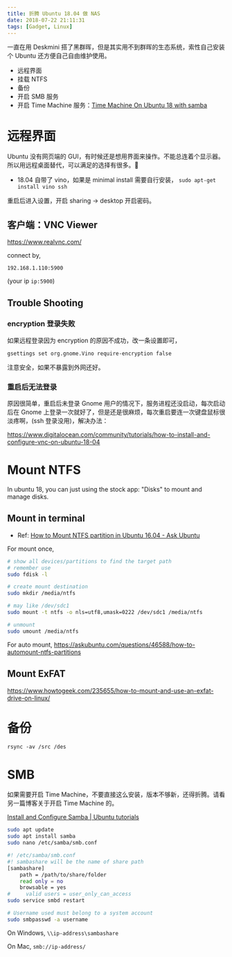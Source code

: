 ```yaml
---
title: 折腾 Ubuntu 18.04 做 NAS
date: 2018-07-22 21:11:31
tags: [Gadget, Linux]
---
```


一直在用 Deskmini 搭了黑群晖，但是其实用不到群晖的生态系统，索性自己安装个 Ubuntu 还方便自己自由维护使用。

- 远程界面
- 挂载 NTFS
- 备份
- 开启 SMB 服务
- 开启 Time Machine 服务：[Time Machine On Ubuntu 18 with samba](https://drkbl.com/ubuntu-18-samba-time-machine/)



# 远程界面

Ubuntu 没有网页端的 GUI，有时候还是想用界面来操作。不能总连着个显示器。所以用远程桌面替代，可以满足的选择有很多。

- 18.04 自带了 vino，如果是 minimal install 需要自行安装， `sudo apt-get install vino ssh`

重启后进入设置，开启 sharing -> desktop 开启密码。


## 客户端：VNC Viewer 

https://www.realvnc.com/

connect by,

`192.168.1.110:5900` 

(your ip `ip:5900`)



## Trouble Shooting


### encryption 登录失败

如果远程登录因为 encryption 的原因不成功，改一条设置即可，

```
gsettings set org.gnome.Vino require-encryption false
```

注意安全，如果不暴露到外网还好。

### 重启后无法登录

原因很简单，重启后未登录 Gnome 用户的情况下，服务进程还没启动，每次启动后在 Gnome 上登录一次就好了，但是还是很麻烦，每次重启要连一次键盘鼠标很淡疼啊，(ssh 登录没用)，解决办法：

https://www.digitalocean.com/community/tutorials/how-to-install-and-configure-vnc-on-ubuntu-18-04

# Mount NTFS

In ubuntu 18, you can just using the stock app: "Disks"  to mount and manage disks.

## Mount in terminal

- Ref: [How to Mount NTFS partition in Ubuntu 16.04 - Ask Ubuntu](https://askubuntu.com/questions/978746/how-to-mount-ntfs-partition-in-ubuntu-16-04/978750)

For mount once,

```bash
# show all devices/partitions to find the target path
# remember use
sudo fdisk -l

# create mount destination
sudo mkdir /media/ntfs

# may like /dev/sdc1
sudo mount -t ntfs -o nls=utf8,umask=0222 /dev/sdc1 /media/ntfs

# unmount
sudo umount /media/ntfs
```


For auto mount,
https://askubuntu.com/questions/46588/how-to-automount-ntfs-partitions

## Mount ExFAT

https://www.howtogeek.com/235655/how-to-mount-and-use-an-exfat-drive-on-linux/

# 备份

```
rsync -av /src /des
```

# SMB

如果需要开启 Time Machine，不要直接这么安装，版本不够新，还得折腾。请看另一篇博客关于开启 Time Machine 的。

[Install and Configure Samba | Ubuntu tutorials](https://tutorials.ubuntu.com/tutorial/install-and-configure-samba#0)

```bash
sudo apt update
sudo apt install samba
sudo nano /etc/samba/smb.conf

#! /etc/samba/smb.conf
#! sambashare will be the name of share path
[sambashare] 
    path = /path/to/share/folder
    read only = no
    browsable = yes
# 	  valid users = user_only_can_access
sudo service smbd restart

# Username used must belong to a system account
sudo smbpasswd -a username
```

On Windows,
`\\ip-address\sambashare`

On Mac,
`smb://ip-address/` 

